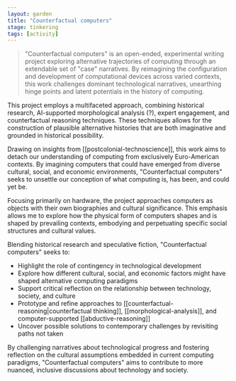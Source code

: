 ```yaml
---  
layout: garden
title: "Counterfactual computers"
stage: tinkering
tags: [activity]
---
```


> "Counterfactual computers" is an open-ended, experimental writing project exploring alternative trajectories of computing through an extendable set of "case" narratives. By reimagining the configuration and development of computational devices across varied contexts, this work challenges dominant technological narratives, unearthing hinge points and latent potentials in the history of computing.

This project employs a multifaceted approach, combining historical research, AI-supported morphological analysis (?), expert engagement, and counterfactual reasoning techniques. These techniques allows for the construction of plausible alternative histories that are both imaginative and grounded in historical possibility.

Drawing on insights from [[postcolonial-technoscience]], this work aims to detach our understanding of computing from exclusively Euro-American contexts. By imagining computers that could have emerged from diverse cultural, social, and economic environments, "Counterfactual computers" seeks to unsettle our conception of what computing is, has been, and could yet be.

Focusing primarily on hardware, the project approaches computers as objects with their own biographies and cultural significance. This emphasis allows me to explore how the physical form of computers shapes and is shaped by prevailing contexts, embodying and perpetuating specific social structures and cultural values.

Blending historical research and speculative fiction, "Counterfactual computers" seeks to:

- Highlight the role of contingency in technological development
- Explore how different cultural, social, and economic factors might have shaped alternative computing paradigms
- Support critical reflection on the relationship between technology, society, and culture
- Prototype and refine approaches to [[counterfactual-reasoning|counterfactual thinking]], [[morphological-analysis]], and computer-supported [[abductive-reasoning]]
- Uncover possible solutions to contemporary challenges by revisiting paths not taken

By challenging narratives about technological progress and fostering reflection on the cultural assumptions embedded in current computing paradigms, "Counterfactual computers" aims to contribute to more nuanced, inclusive discussions about technology and society.